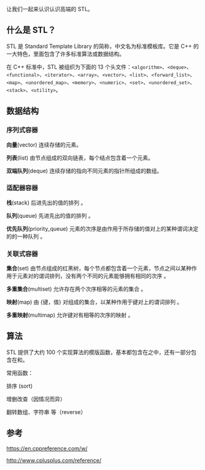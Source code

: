 让我们一起来认识认识高端的 STL。

## 什么是 STL？

STL 是 Standard Template Library 的简称，中文名为标准模板库。它是 C++ 的一大特色，里面包含了许多标准算法或数据结构。

在 C++ 标准中，STL 被组织为下面的 13 个头文件：`<algorithm>`、`<deque>`、`<functional>`、`<iterator>`、`<array>`、`<vector>`、`<list>`、`<forward_list>`、`<map>`、`<unordered_map>`、`<memory>`、`<numeric>`、`<set>`、`<unordered_set>`、`<stack>`、`<utility>`。

## 数据结构

### 序列式容器

**向量**(vector) 连续存储的元素。

**列表**(list) 由节点组成的双向链表，每个结点包含着一个元素。

**双端队列**(deque) 连续存储的指向不同元素的指针所组成的数组。

### 适配器容器

**栈**(stack) 后进先出的值的排列 。

**队列**(queue) 先进先出的值的排列 。

**优先队列**(priority_queue) 元素的次序是由作用于所存储的值对上的某种谓词决定的的一种队列 。

### 关联式容器

**集合**(set) 由节点组成的红黑树，每个节点都包含着一个元素，节点之间以某种作用于元素对的谓词排列，没有两个不同的元素能够拥有相同的次序 。

**多重集合**(multiset) 允许存在两个次序相等的元素的集合 。

**映射**(map) 由 {键，值} 对组成的集合，以某种作用于键对上的谓词排列 。

**多重映射**(multimap) 允许键对有相等的次序的映射 。

## 算法

STL 提供了大约 100 个实现算法的模版函数，基本都包含在<algorithm>之中，还有一部分包含在<numeric>和<functional>。

常用函数：

排序 (sort)

增删改查（因情况而异）

翻转数组、字符串 等（reverse）

## 参考

https://en.cppreference.com/w/

http://www.cplusplus.com/reference/
